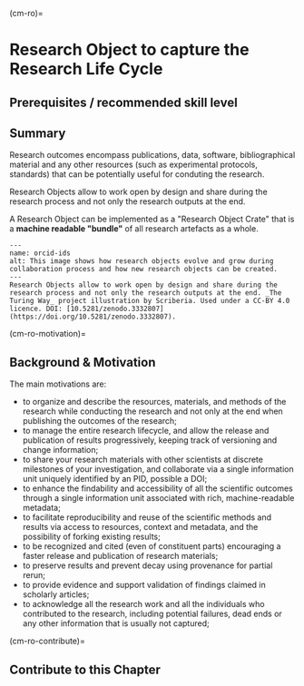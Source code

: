 (cm-ro)=
# Research Object to capture the Research Life Cycle

## Prerequisites / recommended skill level

## Summary

Research outcomes encompass publications, data, software, bibliographical material and any other resources (such as experimental protocols, standards) that can be potentially useful for conduting the research. 

Research Objects allow to work open by design and share during the research process and not only the research outputs at the end.

A Research Object can be implemented as a "Research Object Crate" that is a **machine readable "bundle"** of all research artefacts as a whole.

```{figure} ../figures/research-object.jpg
---
name: orcid-ids
alt: This image shows how research objects evolve and grow during collaboration process and how new research objects can be created.
---
Research Objects allow to work open by design and share during the research process and not only the research outputs at the end. _The Turing Way_ project illustration by Scriberia. Used under a CC-BY 4.0 licence. DOI: [10.5281/zenodo.3332807](https://doi.org/10.5281/zenodo.3332807).
```

(cm-ro-motivation)=
## Background & Motivation

The main motivations are:
- to organize and describe the resources, materials, and methods of the research while conducting the research and not only at the end when publishing the outcomes of the research;
- to manage the entire research lifecycle, and allow the release and publication of results progressively, keeping track of versioning and change information;
- to share your research materials with other scientists at discrete milestones of your investigation, and collaborate via a single information unit uniquely identified by an PID, possible a DOI;
- to enhance the findability and accessibility of all the scientific outcomes through a single information unit associated with rich, machine-readable metadata;
- to facilitate reproducibility and reuse of the scientific methods and results via access to resources, context and metadata, and the possibility of forking existing results;
- to be recognized and cited (even of constituent parts) encouraging a faster release and publication of research materials;
- to preserve results and prevent decay using provenance for partial rerun;
- to provide evidence and support validation of findings claimed in scholarly articles;
- to acknowledge all the research work and all the individuals who contributed to the research, including potential failures, dead ends or any other information that is usually not captured;

(cm-ro-contribute)=
## Contribute to this Chapter